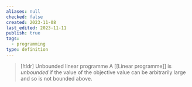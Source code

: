 ```yaml
---
aliases: null
checked: false
created: 2023-11-08
last_edited: 2023-11-11
publish: true
tags:
  - programming
type: definition
---
```

>[!tldr] Unbounded linear programme
>A [[Linear programme]] is *unbounded* if the value of the objective value can be arbitrarily large and so is not bounded above.


